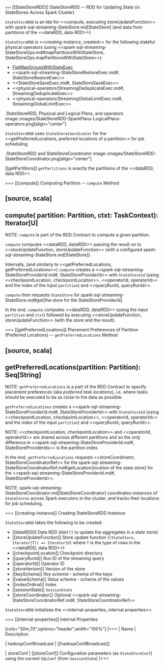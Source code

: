 == [[StateStoreRDD]] StateStoreRDD -- RDD for Updating State (in StateStores Across Spark Cluster)

`StateStoreRDD` is an `RDD` for <<compute, executing storeUpdateFunction>> with spark-sql-streaming-StateStore.md[StateStore] (and data from partitions of the <<dataRDD, data RDD>>).

`StateStoreRDD` is <<creating-instance, created>> for the following stateful physical operators (using <<spark-sql-streaming-StateStoreOps.md#mapPartitionsWithStateStore, StateStoreOps.mapPartitionsWithStateStore>>):

* [FlatMapGroupsWithStateExec](physical-operators/FlatMapGroupsWithStateExec.md)
* <<spark-sql-streaming-StateStoreRestoreExec.md#, StateStoreRestoreExec>>
* <<StateStoreSaveExec.md#, StateStoreSaveExec>>
* <<physical-operators/StreamingDeduplicateExec.md#, StreamingDeduplicateExec>>
* <<physical-operators/StreamingGlobalLimitExec.md#, StreamingGlobalLimitExec>>

.StateStoreRDD, Physical and Logical Plans, and operators
image::images/StateStoreRDD-SparkPlans-LogicalPlans-operators.png[align="center"]

`StateStoreRDD` uses `StateStoreCoordinator` for the <<getPreferredLocations, preferred locations of a partition>> for job scheduling.

.StateStoreRDD and StateStoreCoordinator
image::images/StateStoreRDD-StateStoreCoordinator.png[align="center"]

[[getPartitions]]
`getPartitions` is exactly the partitions of the <<dataRDD, data RDD>>.

=== [[compute]] Computing Partition -- `compute` Method

[source, scala]
----
compute(
  partition: Partition,
  ctxt: TaskContext): Iterator[U]
----

NOTE: `compute` is part of the RDD Contract to compute a given partition.

`compute` computes <<dataRDD, dataRDD>> passing the result on to <<storeUpdateFunction, storeUpdateFunction>> (with a configured spark-sql-streaming-StateStore.md[StateStore]).

Internally, (and similarly to <<getPreferredLocations, getPreferredLocations>>) `compute` creates a <<spark-sql-streaming-StateStoreProviderId.md#, StateStoreProviderId>> with `StateStoreId` (using <<checkpointLocation, checkpointLocation>>, <<operatorId, operatorId>> and the index of the input `partition`) and <<queryRunId, queryRunId>>.

`compute` then requests `StateStore` for spark-sql-streaming-StateStore.md#get[the store for the StateStoreProviderId].

In the end, `compute` computes <<dataRDD, dataRDD>> (using the input `partition` and `ctxt`) followed by executing <<storeUpdateFunction, storeUpdateFunction>> (with the store and the result).

=== [[getPreferredLocations]] Placement Preferences of Partition (Preferred Locations) -- `getPreferredLocations` Method

[source, scala]
----
getPreferredLocations(partition: Partition): Seq[String]
----

NOTE: `getPreferredLocations` is a part of the RDD Contract to specify placement preferences (aka _preferred task locations_), i.e. where tasks should be executed to be as close to the data as possible.

`getPreferredLocations` creates a <<spark-sql-streaming-StateStoreProviderId.md#, StateStoreProviderId>> with `StateStoreId` (using <<checkpointLocation, checkpointLocation>>, <<operatorId, operatorId>> and the index of the input `partition`) and <<queryRunId, queryRunId>>.

NOTE: <<checkpointLocation, checkpointLocation>> and <<operatorId, operatorId>> are shared across different partitions and so the only difference in <<spark-sql-streaming-StateStoreProviderId.md#, StateStoreProviderIds>> is the partition index.

In the end, `getPreferredLocations` requests <<storeCoordinator, StateStoreCoordinatorRef>> for the spark-sql-streaming-StateStoreCoordinatorRef.md#getLocation[location of the state store] for the <<spark-sql-streaming-StateStoreProviderId.md#, StateStoreProviderId>>.

NOTE: spark-sql-streaming-StateStoreCoordinator.md[StateStoreCoordinator] coordinates instances of `StateStores` across Spark executors in the cluster, and tracks their locations for job scheduling.

=== [[creating-instance]] Creating StateStoreRDD Instance

`StateStoreRDD` takes the following to be created:

* [[dataRDD]] Data RDD (`RDD[T]` to update the aggregates in a state store)
* [[storeUpdateFunction]] Store update function (`(StateStore, Iterator[T]) => Iterator[U]` where `T` is the type of rows in the <<dataRDD, data RDD>>)
* [[checkpointLocation]] Checkpoint directory
* [[queryRunId]] Run ID of the streaming query
* [[operatorId]] Operator ID
* [[storeVersion]] Version of the store
* [[keySchema]] *Key schema* - schema of the keys
* [[valueSchema]] *Value schema* - schema of the values
* [[indexOrdinal]] Index
* [[sessionState]] `SessionState`
* [[storeCoordinator]] Optional <<spark-sql-streaming-StateStoreCoordinatorRef.md#, StateStoreCoordinatorRef>>

`StateStoreRDD` initializes the <<internal-properties, internal properties>>.

=== [[internal-properties]] Internal Properties

[cols="30m,70",options="header",width="100%"]
|===
| Name
| Description

| hadoopConfBroadcast
| [[hadoopConfBroadcast]]

| storeConf
| [[storeConf]] Configuration parameters (as `StateStoreConf`) using the current `SQLConf` (from `SessionState`)
|===
